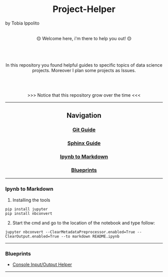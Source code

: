<h1 align="center"> Project-Helper</h1>

by Tobia Ippolito
<br>
<br>

<p align="center">🟡 Welcome here, i'm there to help you out! 🟡</p>
<br><br>

<p align="center">In this repository you found helpful guides to specific topics of data science projects. Moreover I plan some projects as Issues.</p>

<br><br>

<div align="center">>>> Notice that this repository grow over the time <<<</div>



---

<h2 align="center">Navigation</h2>

<div align=center>

### [Git Guide](guides/Git_Helper.md)
### [Sphinx Guide](guides/Sphinx_Helper.md)
### [Ipynb to Markdown](#Ipynb-to-Markdown)  <!-- README.md#Ipynb-to-Markdown -->
### [Blueprints](#Blueprints)

</div>

---
  
  <a name="Ipynb_to_Markdown"></a>
### Ipynb to Markdown  
  
1. Installing the tools
  ```
pip install jupyter
pip install nbconvert
  ```
  
2. Start the cmd and go to the location of the notebook and type follow:
  ```
jupyter nbconvert --ClearMetadataPreprocessor.enabled=True --ClearOutput.enabled=True --to markdown README.ipynb
  ```
  
---

<a name="Blueprints"></a>
### Blueprints

- [Console Input/Output Helper](./python%20blueprints/cio_helper.py)

---
  
